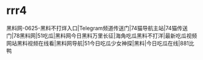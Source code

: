 # rrr4
黑料网-0625-黑料不打烊入口|Telegram频道传送门|74猫导航主站|74猫传送门|78黑料网|51吃瓜|黑料网今日黑料万里长征|海角吃瓜黑料不打洋|最新吃瓜视频网站黑料视频在线看|黑料网导航|51今日吃瓜少女神探|黑料|今日吃瓜在线|881比鸭
